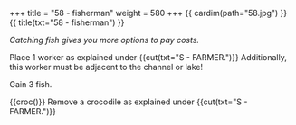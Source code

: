+++
title = "58 - fisherman"
weight = 580
+++
{{ cardim(path="58.jpg") }}
{{ title(txt="58 - fisherman") }}

*Catching fish gives you more options to pay costs.*

Place 1 worker as explained under {{cut(txt="S - FARMER.")}} Additionally,
this worker must be adjacent to the channel or lake!

Gain 3 fish.

{{croc()}} Remove a crocodile as explained under {{cut(txt="S - FARMER.")}}
